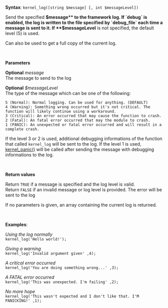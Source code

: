 **Syntax**: `kernel_log([string $message] [, int $messageLevel])`


Send the specified **$message** to the framework log. If `debug` is enabled, the log is written to the file specified by `debug_file` each time a message is sent to it. If **$messageLevel** is not specified, the default level (5) is used.

Can also be used to get a full copy of the current log.

<br/>

**Parameters**

**Optional** *message*
<br/>
   The message to send to the log
<br/>

**Optional** *$messageLevel*
<br/>
The type of the message which can be one of the following:
```
5 (Normal): Normal logging. Can be used for anything. (DEFAULT)
4 (Warning): Something wrong occurred but it's not critical. The function will likely continue using a workaround.
3 (Critical): An error occurred that may cause the function to crash.
2 (Fatal): An fatal error occurred that may the module to crash.
1 (PANIC): An unexpected or fatal error occurred and will result in a complete crash. 
```
If the level 3 or 2 is used, additional debugging informations of the function that called `kernel_log` will be sent to the log.
If the level 1 is used, [kernel_panic()](./kernel_panic) will be called after sending the message with debugging informations to the log.

<br/>

**Return values**

Return `TRUE` if a message is specified and the log level is valid. <br/>
Return `FALSE` if an invalid message or log level is provided. The error will be sent to the log

If no parameters is given, an array containing the current log is returned.

<br/>

**Examples**:

*Using the log normally*
<br/>
`kernel_log('Hello world!');`


*Giving a warning*
<br/>
`kernel_log('Invalid argument given' ,4);`



*A critical error occurred*<br/>
`kernel_log('You are doing something wrong...' ,3);`



*A FATAL error occurred*<br/>
`kernel_log('This was unexpected. I'm failing' ,2);`



*No more hope*<br/>
`kernel_log('This wasn't expected and I don't like that. I'M PANICKING!' ,1);`